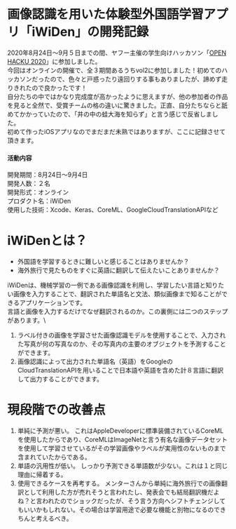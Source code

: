 # 画像認識を用いた体験型外国語学習アプリ「iWiDen」の開発記録
2020年8月24日〜9月５日までの間、ヤフー主催の学生向けハッカソン「[OPEN HACKU 2020](https://hacku.yahoo.co.jp/2020/)」に参加しました。\
今回はオンラインの開催で、全３期間あるうちvol2に参加しました！初めてのハッカソンだったので、色々と戸惑ったり遠回りする事もありましたが、諦めず走りきれたので良かったです！\
自分たちの中ではかなり完成度が高かったように思えますが、他の参加者の作品を見ると全然で、受賞チームの格の違いに驚きました。正直、自分たちならと舐めてかかっていたので、「井の中の蛙大海を知らず」と言う感じで反省しました。\
初めて作ったiOSアプリなのでまだまだ未熟ではありますが、ここに記録させて頂きます。
#### 活動内容
開発期間：8月24日〜9月4日\
開発人数：２名\
開発形式：オンライン\
プロダクト名：iWiDen\
使用した技術：Xcode、Keras、CoreML、GoogleCloudTranslationAPIなど

# iWiDenとは？
- 外国語を学習するときに難しいと感じることはありませんか？
- 海外旅行で見たものをすぐに英語に翻訳して伝えたいことありませんか？

iWiDenは、機械学習の一例である画像認識を利用し、学習したい言語と知りたい画像を入力することで、翻訳された単語名と文法、類似画像まで知ることができるアプリケーションです。\
言語と画像を入力するだけでなぜ翻訳されるのか。この裏側には二つのステップがあります。\
1. ラベル付きの画像を学習させた画像認識モデルを使用することで、入力された写真が何の写真なのか、その写真内の主要のオブジェクトを予測することができます。
2. 画像認識によって出力された単語名（英語）をGoogleのCloudTranslationAPIを用いることで日本語や英語を含めた計８言語に翻訳して出力することができます。

# 現段階での改善点
1. 単純に予測が悪い。
これはAppleDeveloperに標準装備されているCoreMLを使用したからであり、CoreMLはImageNetと言う有名な画像データセットを使用して学習させているがその学習画像やラベルが実用性のないものまで含まれていたからである。
2. 単語の汎用性が低い。
しっかり予測できる単語数が少ない。これは１と同じ理由に帰着する。
3. 使用できるケースを再考する。
メンターさんから単純に海外旅行での画像翻訳として利用した方が売れそうと言われたし、発表会でも結局翻訳機だよね？と言われたのでショックだったが、そう言う方向へシフトチェンジしてもいいかもしれない。その場合は学習用途で必要な機能と別物になるのできちんと考えるべき。

